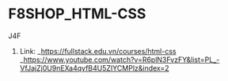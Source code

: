 # F8SHOP_HTML-CSS
J4F
1. Link: 
    _https://fullstack.edu.vn/courses/html-css
    _https://www.youtube.com/watch?v=R6plN3FvzFY&list=PL_-VfJajZj0U9nEXa4qyfB4U5ZIYCMPlz&index=2
